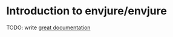 # Introduction to envjure/envjure

TODO: write [great documentation](http://jacobian.org/writing/what-to-write/)
